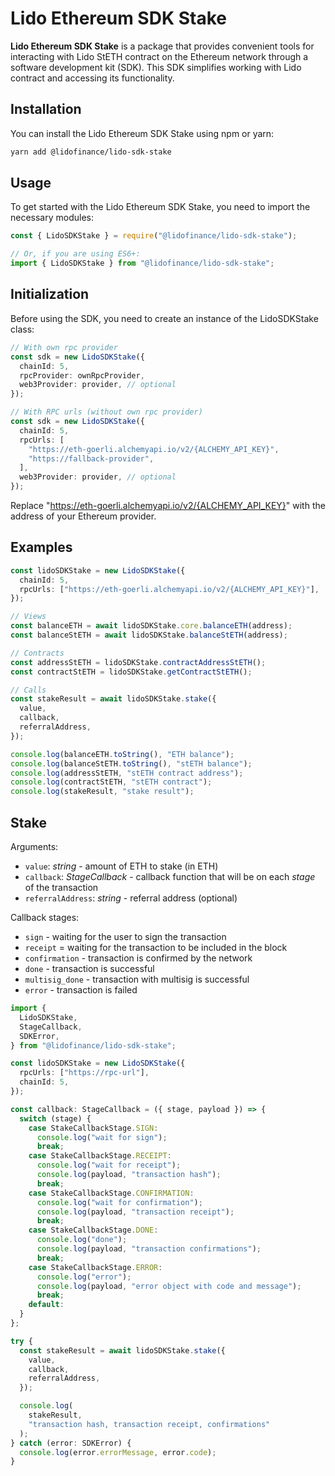 # Lido Ethereum SDK Stake

**Lido Ethereum SDK Stake** is a package that provides convenient tools for interacting with Lido StETH contract on the Ethereum network through a software development kit (SDK). This SDK simplifies working with Lido contract and accessing its functionality.

## Installation

You can install the Lido Ethereum SDK Stake using npm or yarn:

```bash
yarn add @lidofinance/lido-sdk-stake
```

## Usage

To get started with the Lido Ethereum SDK Stake, you need to import the necessary modules:

```ts
const { LidoSDKStake } = require("@lidofinance/lido-sdk-stake");

// Or, if you are using ES6+:
import { LidoSDKStake } from "@lidofinance/lido-sdk-stake";
```

## Initialization

Before using the SDK, you need to create an instance of the LidoSDKStake class:

```ts
// With own rpc provider
const sdk = new LidoSDKStake({
  chainId: 5,
  rpcProvider: ownRpcProvider,
  web3Provider: provider, // optional
});

// With RPC urls (without own rpc provider)
const sdk = new LidoSDKStake({
  chainId: 5,
  rpcUrls: [
    "https://eth-goerli.alchemyapi.io/v2/{ALCHEMY_API_KEY}",
    "https://fallback-provider",
  ],
  web3Provider: provider, // optional
});
```

Replace "https://eth-goerli.alchemyapi.io/v2/{ALCHEMY_API_KEY}" with the address of your Ethereum provider.

## Examples

```ts
const lidoSDKStake = new LidoSDKStake({
  chainId: 5,
  rpcUrls: ["https://eth-goerli.alchemyapi.io/v2/{ALCHEMY_API_KEY}"],
});

// Views
const balanceETH = await lidoSDKStake.core.balanceETH(address);
const balanceStETH = await lidoSDKStake.balanceStETH(address);

// Contracts
const addressStETH = lidoSDKStake.contractAddressStETH();
const contractStETH = lidoSDKStake.getContractStETH();

// Calls
const stakeResult = await lidoSDKStake.stake({
  value,
  callback,
  referralAddress,
});

console.log(balanceETH.toString(), "ETH balance");
console.log(balanceStETH.toString(), "stETH balance");
console.log(addressStETH, "stETH contract address");
console.log(contractStETH, "stETH contract");
console.log(stakeResult, "stake result");
```

## Stake

Arguments:

- `value`: _string_ - amount of ETH to stake (in ETH)
- `callback`: _StageCallback_ - callback function that will be on each _stage_ of the transaction
- `referralAddress`: _string_ - referral address (optional)

Callback stages:

- `sign` - waiting for the user to sign the transaction
- `receipt` = waiting for the transaction to be included in the block
- `confirmation` - transaction is confirmed by the network
- `done` - transaction is successful
- `multisig_done` - transaction with multisig is successful
- `error` - transaction is failed

```ts
import {
  LidoSDKStake,
  StageCallback,
  SDKError,
} from "@lidofinance/lido-sdk-stake";

const lidoSDKStake = new LidoSDKStake({
  rpcUrls: ["https://rpc-url"],
  chainId: 5,
});

const callback: StageCallback = ({ stage, payload }) => {
  switch (stage) {
    case StakeCallbackStage.SIGN:
      console.log("wait for sign");
      break;
    case StakeCallbackStage.RECEIPT:
      console.log("wait for receipt");
      console.log(payload, "transaction hash");
      break;
    case StakeCallbackStage.CONFIRMATION:
      console.log("wait for confirmation");
      console.log(payload, "transaction receipt");
      break;
    case StakeCallbackStage.DONE:
      console.log("done");
      console.log(payload, "transaction confirmations");
      break;
    case StakeCallbackStage.ERROR:
      console.log("error");
      console.log(payload, "error object with code and message");
      break;
    default:
  }
};

try {
  const stakeResult = await lidoSDKStake.stake({
    value,
    callback,
    referralAddress,
  });

  console.log(
    stakeResult,
    "transaction hash, transaction receipt, confirmations"
  );
} catch (error: SDKError) {
  console.log(error.errorMessage, error.code);
}
```

